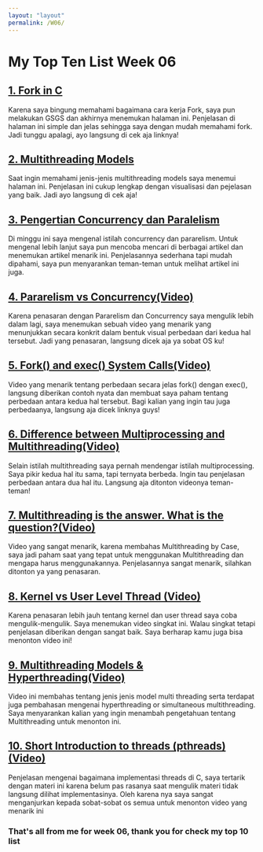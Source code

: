 ```yaml
---
layout: "layout"
permalink: /W06/
---
```

# My Top Ten List Week 06

## [1. Fork in C](https://www.geeksforgeeks.org/fork-system-call/)
Karena saya bingung memahami bagaimana cara kerja Fork, saya pun melakukan GSGS dan akhirnya menemukan halaman ini. Penjelasan di halaman ini simple dan jelas sehingga saya dengan mudah memahami fork. Jadi tunggu apalagi, ayo langsung di cek aja linknya!

## [2. Multithreading Models](https://www.studytonight.com/operating-system/multithreading)
Saat ingin memahami jenis-jenis multithreading models saya menemui halaman ini. Penjelasan ini cukup lengkap dengan visualisasi dan pejelasan yang baik. Jadi ayo langsung di cek aja!

## [3. Pengertian Concurrency dan Paralelism](https://www.loginradius.com/blog/async/concurrency-vs-parallelism/)
Di minggu ini saya mengenal istilah concurrency dan pararelism. Untuk mengenal lebih lanjut saya pun mencoba mencari di berbagai artikel dan menemukan artikel menarik ini. Penjelasannya sederhana tapi mudah dipahami, saya pun menyarankan teman-teman untuk melihat artikel ini juga.

## [4. Pararelism vs Concurrency(Video)](https://www.youtube.com/watch?v=FChZP09Ba4E)
Karena penasaran dengan Pararelism dan Concurrency saya mengulik lebih dalam lagi, saya menemukan sebuah video yang menarik yang menunjukkan secara konkrit dalam bentuk visual perbedaan dari kedua hal tersebut. Jadi yang penasaran, langsung dicek aja ya sobat OS ku!

## [5. Fork() and exec() System Calls(Video)](https://www.youtube.com/watch?v=IFEFVXvjiHY)
Video yang menarik tentang perbedaan secara jelas fork() dengan exec(), langsung diberikan contoh nyata dan membuat saya paham tentang perbedaan antara kedua hal tersebut. Bagi kalian yang ingin tau juga perbedaanya, langsung aja dicek linknya guys!

## [6. Difference between Multiprocessing and Multithreading(Video)](https://www.youtube.com/watch?v=oIN488Ldg9k)
Selain istilah multithreading saya pernah mendengar istilah multiprocessing. Saya pikir kedua hal itu sama, tapi ternyata berbeda. Ingin tau penjelasan perbedaan antara dua hal itu. Langsung aja ditonton videonya teman-teman!

## [7. Multithreading is the answer. What is the question?(Video)](https://youtu.be/GNw3RXr-VJk)
Video yang sangat menarik, karena membahas Multithreading by Case, saya jadi paham saat yang tepat untuk menggunakan Multithreading dan mengapa harus menggunakannya. Penjelasannya sangat menarik, silahkan ditonton ya yang penasaran.

## [8. Kernel vs User Level Thread (Video)](https://www.youtube.com/watch?v=_5q8ZK6hwzM)
Karena penasaran lebih jauh tentang kernel dan user thread saya coba mengulik-mengulik. Saya menemukan video singkat ini. Walau singkat tetapi penjelasan diberikan dengan sangat baik. Saya berharap kamu juga bisa menonton video ini!

## [9. Multithreading Models & Hyperthreading(Video)](https://www.youtube.com/watch?v=HW2Wcx-ktsc)
Video ini membahas tentang jenis jenis model multi threading serta terdapat juga pembahasan mengenai hyperthreading or simultaneous multithreading. Saya menyarankan kalian yang ingin menambah pengetahuan tentang Multithreading untuk menonton ini.

## [10. Short Introduction to threads (pthreads)(Video)](https://www.youtube.com/watch?v=d9s_d28yJq0)
Penjelasan mengenai bagaimana implementasi threads di C, saya tertarik dengan materi ini karena belum pas rasanya saat mengulik materi tidak langsung dilihat implementasinya. Oleh karena nya saya sangat menganjurkan kepada sobat-sobat os semua untuk menonton video yang menarik ini

### That's all from me for week 06, thank you for check my top 10 list
